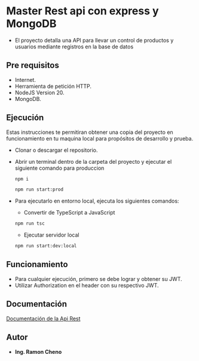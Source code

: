 
# Master Rest api con express y MongoDB
- El proyecto detalla una API para llevar un control de productos y usuarios mediante registros en la base de datos

## Pre requisitos

- Internet.
- Herramienta de petición HTTP.
- NodeJS Version 20.
- MongoDB.
## Ejecución 

Estas instrucciones te permitiran obtener una copia del proyecto en funcionamiento en tu maquina local para propósitos de desarrollo y prueba.
 
 - Clonar o descargar el repositorio.
 - Abrir un terminal dentro de la carpeta del proyecto y ejecutar el siguiente comando para produccion

    ```bash
    npm i
    ```
    ```bash
    npm run start:prod
    ```
 - Para ejecutarlo en entorno local, ejecuta los siguientes comandos:

    - Convertir de TypeScript a JavaScript
    ```bash
    npm run tsc
    ``` 
    
    - Ejecutar servidor local
    ```bash
    npm run start:dev:local
    ```
## Funcionamiento 

- Para cualquier ejecución, primero se debe lograr y obtener su JWT.
- Utilizar Authorization en el header con su respectivo JWT.
## Documentación

[Documentación de la Api Rest](https://restapi-technology.onrender.com/api/v1/docs)


## Autor

* **Ing. Ramon Cheno**